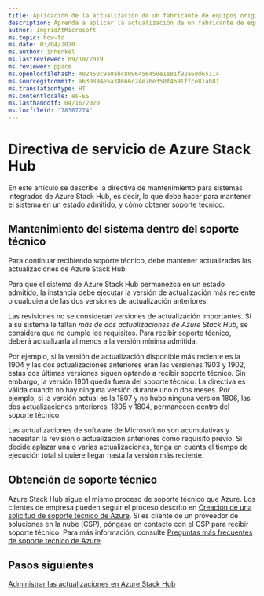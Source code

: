```yaml
---
title: Aplicación de la actualización de un fabricante de equipos originales a Azure Stack Hub
description: Aprenda a aplicar la actualización de un fabricante de equipos originales (OEM) a Azure Stack Hub.
author: IngridAtMicrosoft
ms.topic: how-to
ms.date: 03/04/2020
ms.author: inhenkel
ms.lastreviewed: 09/10/2019
ms.reviewer: ppace
ms.openlocfilehash: 402450c9a0abc8096456450e1e81f92a68d65114
ms.sourcegitcommit: a630894e5a38666c24e7be350f4691ffce81ab81
ms.translationtype: HT
ms.contentlocale: es-ES
ms.lasthandoff: 04/16/2020
ms.locfileid: "78367274"
---
```

# <a name="azure-stack-hub-servicing-policy"></a>Directiva de servicio de Azure Stack Hub

En este artículo se describe la directiva de mantenimiento para sistemas integrados de Azure Stack Hub, es decir, lo que debe hacer para mantener el sistema en un estado admitido, y cómo obtener soporte técnico.

## <a name="keep-your-system-under-support"></a>Mantenimiento del sistema dentro del soporte técnico

Para continuar recibiendo soporte técnico, debe mantener actualizadas las actualizaciones de Azure Stack Hub.

Para que el sistema de Azure Stack Hub permanezca en un estado admitido, la instancia debe ejecutar la versión de actualización más reciente o cualquiera de las dos versiones de actualización anteriores.

Las revisiones no se consideran versiones de actualización importantes. Si a su sistema le faltan *más de dos actualizaciones de Azure Stack Hub*, se considera que no cumple los requisitos. Para recibir soporte técnico, deberá actualizarla al menos a la versión mínima admitida.

Por ejemplo, si la versión de actualización disponible más reciente es la 1904 y las dos actualizaciones anteriores eran las versiones 1903 y 1902, estas dos últimas versiones siguen optando a recibir soporte técnico. Sin embargo, la versión 1901 queda fuera del soporte técnico. La directiva es válida cuando no hay ninguna versión durante uno o dos meses. Por ejemplo, si la versión actual es la 1807 y no hubo ninguna versión 1806, las dos actualizaciones anteriores, 1805 y 1804, permanecen dentro del soporte técnico.

Las actualizaciones de software de Microsoft no son acumulativas y necesitan la revisión o actualización anteriores como requisito previo. Si decide aplazar una o varias actualizaciones, tenga en cuenta el tiempo de ejecución total si quiere llegar hasta la versión más reciente.

## <a name="get-support"></a>Obtención de soporte técnico

Azure Stack Hub sigue el mismo proceso de soporte técnico que Azure. Los clientes de empresa pueden seguir el proceso descrito en [Creación de una solicitud de soporte técnico de Azure](https://docs.microsoft.com/azure/azure-supportability/how-to-create-azure-support-request). Si es cliente de un proveedor de soluciones en la nube (CSP), póngase en contacto con el CSP para recibir soporte técnico. Para más información, consulte [Preguntas más frecuentes de soporte técnico de Azure](https://azure.microsoft.com/support/faq/).

## <a name="next-steps"></a>Pasos siguientes

[Administrar las actualizaciones en Azure Stack Hub](azure-stack-updates.md)
